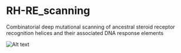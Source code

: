 # RH-RE_scanning
Combinatorial deep mutational scanning of ancestral steroid receptor recognition helices and their associated DNA response elements

![Alt text](/Users/santiagoherrera/Desktop/UChicago/Thornton_LAB/RH-RE_project/Data_all_RH-RE/Basic_figures/SR_marineRE.png?raw=true "")
